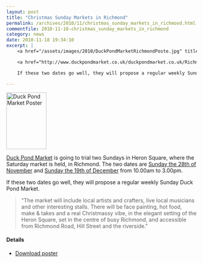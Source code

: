 ```yaml
---
layout: post
title: "Christmas Sunday Markets in Richmond"
permalink: /archives/2010/11/christmas_sunday_markets_in_richmond.html
commentfile: 2010-11-18-christmas_sunday_markets_in_richmond
category: news
date: 2010-11-18 19:34:10
excerpt: |
    <a href="/assets/images/2010/DuckPondMarketRichmondPoste.jpg" title="See larger version of - Duck Pond Market Poster"><img src="/assets/images/2010/DuckPondMarketRichmondPoste_thumb.jpg" width="106" height="150" alt="Duck Pond Market Poster" class="photo right" /></a>

    <a href="http://www.duckpondmarket.co.uk/duckpondmarket.co.uk/Richmond_DPM.html">Duck Pond Market</a> is going to trial two Sundays in Heron Square, where the Saturday market is held, in Richmond. The two dates are <a href="https://stmargarets.london/event/event/200705142645">Sunday the 28th of November</a> and <a href="https://stmargarets.london/event/event/200705142646">Sunday the 19th of December</a> from 10.00am to 3.00pm.

    If these two dates go well, they will propose a regular weekly Sunday Duck Pond Market.

---
```


<a href="/assets/images/2010/DuckPondMarketRichmondPoste.jpg" title="See larger version of - Duck Pond Market Poster"><img src="/assets/images/2010/DuckPondMarketRichmondPoste_thumb.jpg" width="106" height="150" alt="Duck Pond Market Poster" class="photo right" /></a>

[Duck Pond Market](http://www.duckpondmarket.co.uk/duckpondmarket.co.uk/Richmond_DPM.html) is going to trial two Sundays in Heron Square, where the Saturday market is held, in Richmond. The two dates are [Sunday the 28th of November](/event/event/200705142645) and [Sunday the 19th of December](/event/event/200705142646) from 10.00am to 3.00pm.

If these two dates go well, they will propose a regular weekly Sunday Duck Pond Market.

> "The market will include local artists and crafters, live local musicians and other interesting stalls. There will be face painting, hot food, make & takes and a real Christmassy vibe, in the elegant setting of the Heron Square, set in the centre of busy Richmond, and accessible from Richmond Road, Hill Street and the riverside."

#### Details

-   [Download poster](/assets/images/2010/DuckPondMarketRichmondPoste.jpg)
